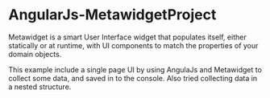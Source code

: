 # AngularJs-MetawidgetProject


Metawidget is a smart User Interface widget that populates itself, either statically or at runtime, with UI components to match the properties of your domain objects.
 
This example include a single page UI by using AngulaJs and Metawidget to collect some data, and  saved in to the console. Also tried collecting data in a nested structure.
